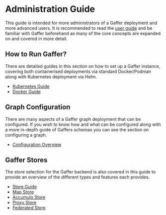 # Administration Guide

This guide is intended for more administrators of a Gaffer deployment and more
advanced users. It is recommended to read the [user guide](../user-guide/introduction.md)
and be familiar with Gaffer beforehand as many of the core concepts are
expanded on and covered in more detail.

## How to Run Gaffer?

There are detailed guides in this section on how to set up a Gaffer instance,
covering both containerised deployments via standard Docker/Podman along with
Kubernetes deployment via Helm.

- [Kubernetes Guide](./where-to-run-gaffer/kubernetes-guide/kubernetes-guide.md)
- [Docker Guide](./where-to-run-gaffer/gaffer-docker.md)

## Graph Configuration

There are many aspects of a Gaffer graph deployment that can be configured.
If you wish to know how and what can be configured along with a more in-depth
guide of Gaffers schemas you can see the section on configuring a graph.

- [Configuration Overview](./gaffer-config/config.md)

## Gaffer Stores

The store selection for the Gaffer backend is also covered in this guide to
provide an overview of the different types and features each provides.

- [Store Guide](./gaffer-stores/store-guide.md)
- [Map Store](./gaffer-stores/map-store.md)
- [Accumulo Store](./gaffer-stores/accumulo-store.md)
- [Proxy Store](./gaffer-stores/proxy-store.md)
- [Federated Store](./gaffer-stores/federated-store.md)
